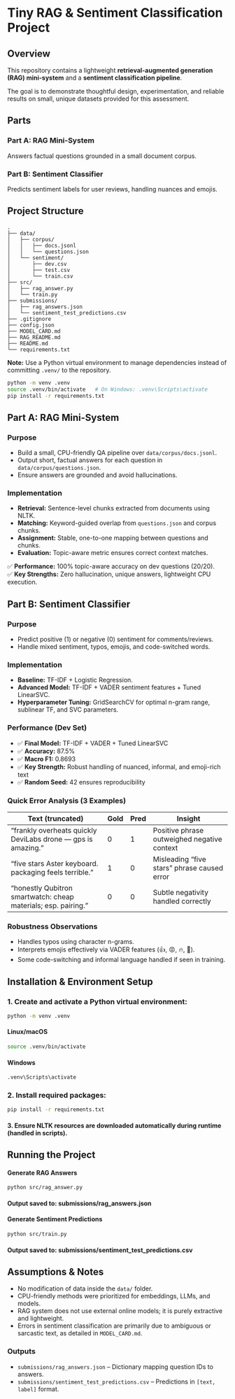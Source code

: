 ﻿# Tiny RAG & Sentiment Classification Project

## Overview

This repository contains a lightweight **retrieval-augmented generation (RAG) mini-system** and a **sentiment classification pipeline**.

The goal is to demonstrate thoughtful design, experimentation, and reliable results on small, unique datasets provided for this assessment.

## Parts

### Part A: RAG Mini-System
Answers factual questions grounded in a small document corpus.

### Part B: Sentiment Classifier
Predicts sentiment labels for user reviews, handling nuances and emojis.

## Project Structure

```text
.
├── data/
│   ├── corpus/
│   │   ├── docs.jsonl
│   │   └── questions.json
│   └── sentiment/
│       ├── dev.csv
│       ├── test.csv
│       └── train.csv
├── src/
│   ├── rag_answer.py
│   └── train.py
├── submissions/
│   ├── rag_answers.json
│   └── sentiment_test_predictions.csv
├── .gitignore
├── config.json
├── MODEL_CARD.md
├── RAG_README.md
├── README.md
└── requirements.txt
```

**Note:** Use a Python virtual environment to manage dependencies instead of committing `.venv/` to the repository.


```bash
python -m venv .venv
source .venv/bin/activate   # On Windows: .venv\Scripts\activate
pip install -r requirements.txt
```
## Part A: RAG Mini-System

### Purpose
- Build a small, CPU-friendly QA pipeline over `data/corpus/docs.jsonl`.
- Output short, factual answers for each question in `data/corpus/questions.json`.
- Ensure answers are grounded and avoid hallucinations.

### Implementation
- **Retrieval:** Sentence-level chunks extracted from documents using NLTK.
- **Matching:** Keyword-guided overlap from `questions.json` and corpus chunks.
- **Assignment:** Stable, one-to-one mapping between questions and chunks.
- **Evaluation:** Topic-aware metric ensures correct context matches.

✅ **Performance:** 100% topic-aware accuracy on dev questions (20/20).  
✅ **Key Strengths:** Zero hallucination, unique answers, lightweight CPU execution.

## Part B: Sentiment Classifier

### Purpose
- Predict positive (1) or negative (0) sentiment for comments/reviews.
- Handle mixed sentiment, typos, emojis, and code-switched words.

### Implementation
- **Baseline:** TF-IDF + Logistic Regression.
- **Advanced Model:** TF-IDF + VADER sentiment features + Tuned LinearSVC.
- **Hyperparameter Tuning:** GridSearchCV for optimal n-gram range, sublinear TF, and SVC parameters.


### Performance (Dev Set)

- ✅ **Final Model:** TF-IDF + VADER + Tuned LinearSVC
- ✅ **Accuracy:** 87.5%
- ✅ **Macro F1:** 0.8693
- ✅ **Key Strength:** Robust handling of nuanced, informal, and emoji-rich text
- ✅ **Random Seed:** 42 ensures reproducibility


### Quick Error Analysis (3 Examples)

| Text (truncated) | Gold | Pred | Insight |
| --- | --- | --- | --- |
| “frankly overheats quickly DeviLabs drone — gps is amazing.” | 0 | 1 | Positive phrase outweighed negative context |
| “five stars Aster keyboard. packaging feels terrible.” | 1 | 0 | Misleading “five stars” phrase caused error |
| “honestly Qubitron smartwatch: cheap materials; esp. pairing.” | 0 | 0 | Subtle negativity handled correctly |


### Robustness Observations

- Handles typos using character n-grams.  
- Interprets emojis effectively via VADER features (👍, 😡, 🔥, 🚀).  
- Some code-switching and informal language handled if seen in training.


## Installation & Environment Setup

### 1. Create and activate a Python virtual environment:

```bash
python -m venv .venv
```
#### Linux/macOS

```bash
source .venv/bin/activate 
```
#### Windows

```bash
.venv\Scripts\activate      
```

### 2. Install required packages:
```bash
pip install -r requirements.txt
```

#### 3. Ensure NLTK resources are downloaded automatically during runtime (handled in scripts).

## Running the Project

#### Generate RAG Answers

```bash
python src/rag_answer.py  
```

#### Output saved to: submissions/rag_answers.json

#### Generate Sentiment Predictions
```bash
python src/train.py
```

#### Output saved to: submissions/sentiment_test_predictions.csv

## Assumptions & Notes

- No modification of data inside the `data/` folder.
- CPU-friendly methods were prioritized for embeddings, LLMs, and models.
- RAG system does not use external online models; it is purely extractive and lightweight.
- Errors in sentiment classification are primarily due to ambiguous or sarcastic text, as detailed in `MODEL_CARD.md`.

### Outputs

- `submissions/rag_answers.json` – Dictionary mapping question IDs to answers.  
- `submissions/sentiment_test_predictions.csv` – Predictions in `[text, label]` format.
